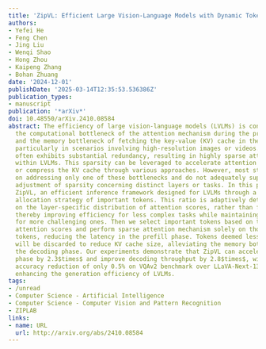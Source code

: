 ```yaml
---
title: 'ZipVL: Efficient Large Vision-Language Models with Dynamic Token Sparsification'
authors:
- Yefei He
- Feng Chen
- Jing Liu
- Wenqi Shao
- Hong Zhou
- Kaipeng Zhang
- Bohan Zhuang
date: '2024-12-01'
publishDate: '2025-03-14T12:35:53.536386Z'
publication_types:
- manuscript
publication: '*arXiv*'
doi: 10.48550/arXiv.2410.08584
abstract: The efficiency of large vision-language models (LVLMs) is constrained by
  the computational bottleneck of the attention mechanism during the prefill phase
  and the memory bottleneck of fetching the key-value (KV) cache in the decoding phase,
  particularly in scenarios involving high-resolution images or videos. Visual content
  often exhibits substantial redundancy, resulting in highly sparse attention maps
  within LVLMs. This sparsity can be leveraged to accelerate attention computation
  or compress the KV cache through various approaches. However, most studies focus
  on addressing only one of these bottlenecks and do not adequately support dynamic
  adjustment of sparsity concerning distinct layers or tasks. In this paper, we present
  ZipVL, an efficient inference framework designed for LVLMs through a dynamic ratio
  allocation strategy of important tokens. This ratio is adaptively determined based
  on the layer-specific distribution of attention scores, rather than fixed hyper-parameters,
  thereby improving efficiency for less complex tasks while maintaining high performance
  for more challenging ones. Then we select important tokens based on their normalized
  attention scores and perform sparse attention mechanism solely on those important
  tokens, reducing the latency in the prefill phase. Tokens deemed less important
  will be discarded to reduce KV cache size, alleviating the memory bottleneck in
  the decoding phase. Our experiments demonstrate that ZipVL can accelerate the prefill
  phase by 2.3$times$ and improve decoding throughput by 2.8$times$, with a minimal
  accuracy reduction of only 0.5% on VQAv2 benchmark over LLaVA-Next-13B model, effectively
  enhancing the generation efficiency of LVLMs.
tags:
- /unread
- Computer Science - Artificial Intelligence
- Computer Science - Computer Vision and Pattern Recognition
- ZIPLAB
links:
- name: URL
  url: http://arxiv.org/abs/2410.08584
---
```

